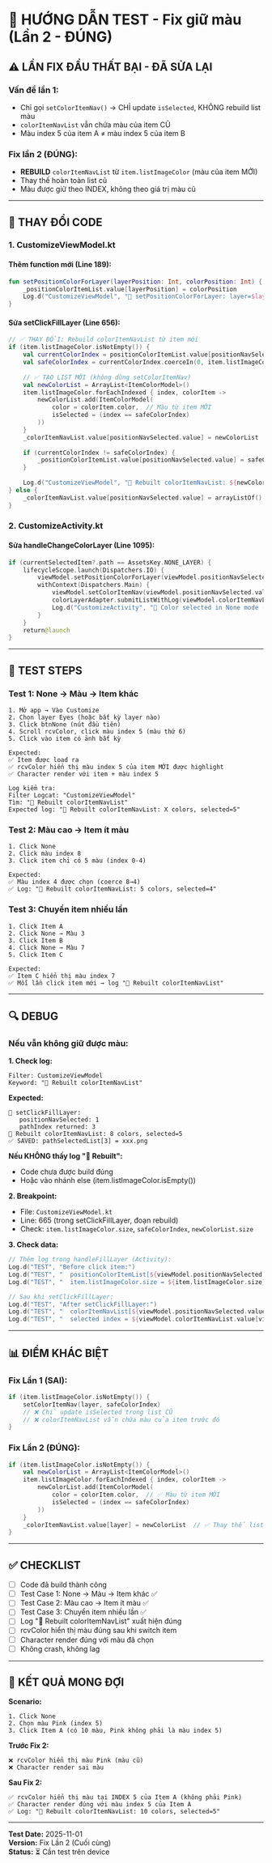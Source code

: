 # 🎯 HƯỚNG DẪN TEST - Fix giữ màu (Lần 2 - ĐÚNG)

## ⚠️ LẦN FIX ĐẦU THẤT BẠI - ĐÃ SỬA LẠI

### **Vấn đề lần 1:**
- Chỉ gọi `setColorItemNav()` → CHỈ update `isSelected`, KHÔNG rebuild list màu
- `colorItemNavList` vẫn chứa màu của item CŨ
- Màu index 5 của item A ≠ màu index 5 của item B

### **Fix lần 2 (ĐÚNG):**
- **REBUILD** `colorItemNavList` từ `item.listImageColor` (màu của item MỚI)
- Thay thế hoàn toàn list cũ
- Màu được giữ theo INDEX, không theo giá trị màu cũ

---

## 📝 THAY ĐỔI CODE

### **1. CustomizeViewModel.kt**

#### **Thêm function mới (Line 189):**
```kotlin
fun setPositionColorForLayer(layerPosition: Int, colorPosition: Int) {
    _positionColorItemList.value[layerPosition] = colorPosition
    Log.d("CustomizeViewModel", "🎨 setPositionColorForLayer: layer=$layerPosition, color=$colorPosition")
}
```

#### **Sửa setClickFillLayer (Line 656):**
```kotlin
// ✅ THAY ĐỔI: Rebuild colorItemNavList từ item mới
if (item.listImageColor.isNotEmpty()) {
    val currentColorIndex = positionColorItemList.value[positionNavSelected.value]
    val safeColorIndex = currentColorIndex.coerceIn(0, item.listImageColor.size - 1)
    
    // ✅ TẠO LIST MỚI (không dùng setColorItemNav)
    val newColorList = ArrayList<ItemColorModel>()
    item.listImageColor.forEachIndexed { index, colorItem ->
        newColorList.add(ItemColorModel(
            color = colorItem.color,  // Màu từ item MỚI
            isSelected = (index == safeColorIndex)
        ))
    }
    _colorItemNavList.value[positionNavSelected.value] = newColorList
    
    if (currentColorIndex != safeColorIndex) {
        _positionColorItemList.value[positionNavSelected.value] = safeColorIndex
    }
    
    Log.d("CustomizeViewModel", "🎨 Rebuilt colorItemNavList: ${newColorList.size} colors, selected=$safeColorIndex")
} else {
    _colorItemNavList.value[positionNavSelected.value] = arrayListOf()
}
```

### **2. CustomizeActivity.kt**

#### **Sửa handleChangeColorLayer (Line 1095):**
```kotlin
if (currentSelectedItem?.path == AssetsKey.NONE_LAYER) {
    lifecycleScope.launch(Dispatchers.IO) {
        viewModel.setPositionColorForLayer(viewModel.positionNavSelected.value, position)
        withContext(Dispatchers.Main) {
            viewModel.setColorItemNav(viewModel.positionNavSelected.value, position)
            colorLayerAdapter.submitListWithLog(viewModel.colorItemNavList.value[viewModel.positionNavSelected.value])
            Log.d("CustomizeActivity", "🎨 Color selected in None mode (position=$position) - Will apply when item selected")
        }
    }
    return@launch
}
```

---

## 🧪 TEST STEPS

### **Test 1: None → Màu → Item khác**
```
1. Mở app → Vào Customize
2. Chọn layer Eyes (hoặc bất kỳ layer nào)
3. Click btnNone (nút đầu tiên)
4. Scroll rcvColor, click màu index 5 (màu thứ 6)
5. Click vào item có ảnh bất kỳ

Expected:
✅ Item được load ra
✅ rcvColor hiển thị màu index 5 của item MỚI được highlight
✅ Character render với item + màu index 5

Log kiểm tra:
Filter Logcat: "CustomizeViewModel"
Tìm: "🎨 Rebuilt colorItemNavList"
Expected log: "🎨 Rebuilt colorItemNavList: X colors, selected=5"
```

### **Test 2: Màu cao → Item ít màu**
```
1. Click None
2. Click màu index 8
3. Click item chỉ có 5 màu (index 0-4)

Expected:
✅ Màu index 4 được chọn (coerce 8→4)
✅ Log: "🎨 Rebuilt colorItemNavList: 5 colors, selected=4"
```

### **Test 3: Chuyển item nhiều lần**
```
1. Click Item A
2. Click None → Màu 3
3. Click Item B
4. Click None → Màu 7
5. Click Item C

Expected:
✅ Item C hiển thị màu index 7
✅ Mỗi lần click item mới → log "🎨 Rebuilt colorItemNavList"
```

---

## 🔍 DEBUG

### **Nếu vẫn không giữ được màu:**

**1. Check log:**
```
Filter: CustomizeViewModel
Keyword: "🎨 Rebuilt colorItemNavList"
```

**Expected:**
```
📍 setClickFillLayer:
   positionNavSelected: 1
   pathIndex returned: 3
🎨 Rebuilt colorItemNavList: 8 colors, selected=5
✅ SAVED: pathSelectedList[3] = xxx.png
```

**Nếu KHÔNG thấy log "🎨 Rebuilt":**
- Code chưa được build đúng
- Hoặc vào nhánh else (item.listImageColor.isEmpty())

**2. Breakpoint:**
- File: `CustomizeViewModel.kt`
- Line: 665 (trong setClickFillLayer, đoạn rebuild)
- Check: `item.listImageColor.size`, `safeColorIndex`, `newColorList.size`

**3. Check data:**
```kotlin
// Thêm log trong handleFillLayer (Activity):
Log.d("TEST", "Before click item:")
Log.d("TEST", "  positionColorItemList[${viewModel.positionNavSelected.value}] = ${viewModel.positionColorItemList.value[viewModel.positionNavSelected.value]}")
Log.d("TEST", "  item.listImageColor.size = ${item.listImageColor.size}")

// Sau khi setClickFillLayer:
Log.d("TEST", "After setClickFillLayer:")
Log.d("TEST", "  colorItemNavList[${viewModel.positionNavSelected.value}].size = ${viewModel.colorItemNavList.value[viewModel.positionNavSelected.value].size}")
Log.d("TEST", "  selected index = ${viewModel.colorItemNavList.value[viewModel.positionNavSelected.value].indexOfFirst { it.isSelected }}")
```

---

## 📊 ĐIỂM KHÁC BIỆT

### **Fix Lần 1 (SAI):**
```kotlin
if (item.listImageColor.isNotEmpty()) {
    setColorItemNav(layer, safeColorIndex)
    // ❌ Chỉ update isSelected trong list CŨ
    // ❌ colorItemNavList vẫn chứa màu của item trước đó
}
```

### **Fix Lần 2 (ĐÚNG):**
```kotlin
if (item.listImageColor.isNotEmpty()) {
    val newColorList = ArrayList<ItemColorModel>()
    item.listImageColor.forEachIndexed { index, colorItem ->
        newColorList.add(ItemColorModel(
            color = colorItem.color,  // ✅ Màu từ item MỚI
            isSelected = (index == safeColorIndex)
        ))
    }
    _colorItemNavList.value[layer] = newColorList  // ✅ Thay thế list CŨ
}
```

---

## ✅ CHECKLIST

- [ ] Code đã build thành công
- [ ] Test Case 1: None → Màu → Item khác ✅
- [ ] Test Case 2: Màu cao → Item ít màu ✅
- [ ] Test Case 3: Chuyển item nhiều lần ✅
- [ ] Log "🎨 Rebuilt colorItemNavList" xuất hiện đúng
- [ ] rcvColor hiển thị màu đúng sau khi switch item
- [ ] Character render đúng với màu đã chọn
- [ ] Không crash, không lag

---

## 📱 KẾT QUẢ MONG ĐỢI

**Scenario:**
```
1. Click None
2. Chọn màu Pink (index 5)
3. Click Item A (có 10 màu, Pink không phải là màu index 5)
```

**Trước Fix 2:**
```
❌ rcvColor hiển thị màu Pink (màu cũ)
❌ Character render sai màu
```

**Sau Fix 2:**
```
✅ rcvColor hiển thị màu tại INDEX 5 của Item A (không phải Pink)
✅ Character render đúng với màu index 5 của Item A
✅ Log: "🎨 Rebuilt colorItemNavList: 10 colors, selected=5"
```

---

**Test Date:** 2025-11-01  
**Version:** Fix Lần 2 (Cuối cùng)  
**Status:** ⏳ Cần test trên device

